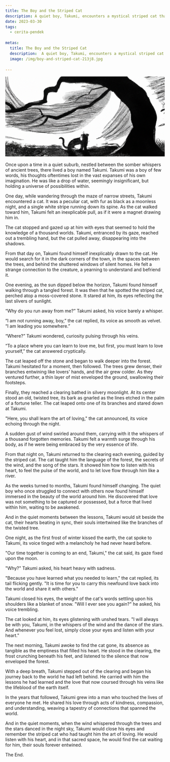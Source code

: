 ```yaml
---
title: The Boy and the Striped Cat
description: A quiet boy, Takumi, encounters a mystical striped cat that leads him to a hidden forest clearing. There, he learns the language of nature and the true essence of love, transforming his life forever.
date: 2023-03-30
tags: 
  - cerita-pendek

metas:
  title: The Boy and the Striped Cat
  description:  A quiet boy, Takumi, encounters a mystical striped cat that leads him to a hidden forest clearing. There, he learns the language of nature and the true essence of love, transforming his life to forever longing love.
  image: /img/boy-and-striped-cat-213j8.jpg

---
```

![boy-and-striped-cat-japanese-story-illustration](/img/boy-and-striped-cat-213j8.jpg)

Once upon a time in a quiet suburb, nestled between the somber whispers of ancient trees, there lived a boy named Takumi. Takumi was a boy of few words, his thoughts oftentimes lost in the vast expanses of his own imagination. He was like a drop of water, seemingly insignificant, but holding a universe of possibilities within.

One day, while wandering through the maze of narrow streets, Takumi encountered a cat. It was a peculiar cat, with fur as black as a moonless night, and a single white stripe running down its spine. As the cat walked toward him, Takumi felt an inexplicable pull, as if it were a magnet drawing him in.

The cat stopped and gazed up at him with eyes that seemed to hold the knowledge of a thousand worlds. Takumi, entranced by its gaze, reached out a trembling hand, but the cat pulled away, disappearing into the shadows.

From that day on, Takumi found himself inexplicably drawn to the cat. He would search for it in the dark corners of the town, in the spaces between the trees, and behind the shuttered windows of silent homes. He felt a strange connection to the creature, a yearning to understand and befriend it.

One evening, as the sun dipped below the horizon, Takumi found himself walking through a tangled forest. It was then that he spotted the striped cat, perched atop a moss-covered stone. It stared at him, its eyes reflecting the last slivers of sunlight.

“Why do you run away from me?” Takumi asked, his voice barely a whisper.

“I am not running away, boy,” the cat replied, its voice as smooth as velvet. “I am leading you somewhere.”

“Where?” Takumi wondered, curiosity pulsing through his veins.

“To a place where you can learn to love me, but first, you must learn to love yourself,” the cat answered cryptically.

The cat leaped off the stone and began to walk deeper into the forest. Takumi hesitated for a moment, then followed. The trees grew denser, their branches entwining like lovers' hands, and the air grew colder. As they ventured further, a thin layer of mist enveloped the ground, swallowing their footsteps.

Finally, they reached a clearing bathed in silvery moonlight. At its center stood an old, twisted tree, its bark as gnarled as the lines etched in the palm of a fortune teller. The cat leaped onto one of its branches and stared down at Takumi.

"Here, you shall learn the art of loving," the cat announced, its voice echoing through the night.

A sudden gust of wind swirled around them, carrying with it the whispers of a thousand forgotten memories. Takumi felt a warmth surge through his body, as if he were being embraced by the very essence of life.

From that night on, Takumi returned to the clearing each evening, guided by the striped cat. The cat taught him the language of the forest, the secrets of the wind, and the song of the stars. It showed him how to listen with his heart, to feel the pulse of the world, and to let love flow through him like a river.

As the weeks turned to months, Takumi found himself changing. The quiet boy who once struggled to connect with others now found himself immersed in the beauty of the world around him. He discovered that love was not something to be captured or possessed, but a force that lived within him, waiting to be awakened.

And in the quiet moments between the lessons, Takumi would sit beside the cat, their hearts beating in sync, their souls intertwined like the branches of the twisted tree.

One night, as the first frost of winter kissed the earth, the cat spoke to Takumi, its voice tinged with a melancholy he had never heard before.

"Our time together is coming to an end, Takumi," the cat said, its gaze fixed upon the moon.

"Why?" Takumi asked, his heart heavy with sadness.

"Because you have learned what you needed to learn," the cat replied, its tail flicking gently. "It is time for you to carry this newfound love back into the world and share it with others."

Takumi closed his eyes, the weight of the cat's words settling upon his shoulders like a blanket of snow. "Will I ever see you again?" he asked, his voice trembling.

The cat looked at him, its eyes glistening with unshed tears. "I will always be with you, Takumi, in the whispers of the wind and the dance of the stars. And whenever you feel lost, simply close your eyes and listen with your heart."

The next morning, Takumi awoke to find the cat gone, its absence as tangible as the emptiness that filled his heart. He stood in the clearing, the frost crunching beneath his feet, and listened to the silence that now enveloped the forest.

With a deep breath, Takumi stepped out of the clearing and began his journey back to the world he had left behind. He carried with him the lessons he had learned and the love that now coursed through his veins like the lifeblood of the earth itself.

In the years that followed, Takumi grew into a man who touched the lives of everyone he met. He shared his love through acts of kindness, compassion, and understanding, weaving a tapestry of connections that spanned the world.

And in the quiet moments, when the wind whispered through the trees and the stars danced in the night sky, Takumi would close his eyes and remember the striped cat who had taught him the art of loving. He would listen with his heart, and in that sacred space, he would find the cat waiting for him, their souls forever entwined.

The End.